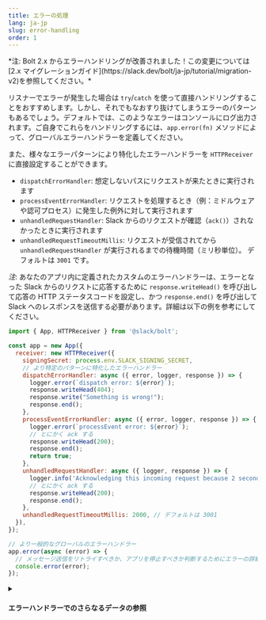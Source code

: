 ```yaml
---
title: エラーの処理
lang: ja-jp
slug: error-handling
order: 1
---
```


<div class="section-content">
*注: Bolt 2.x からエラーハンドリングが改善されました！この変更については [2.x マイグレーションガイド](https://slack.dev/bolt/ja-jp/tutorial/migration-v2)を参照してください。*

リスナーでエラーが発生した場合は `try`/`catch` を使って直接ハンドリングすることをおすすめします。しかし、それでもなおすり抜けてしまうエラーのパターンもあるでしょう。デフォルトでは、このようなエラーはコンソールにログ出力されます。ご自身でこれらをハンドリングするには、`app.error(fn)` メソッドによって、グローバルエラーハンドラーを定義してください。
</div>

また、様々なエラーパターンにより特化したエラーハンドラーを `HTTPReceiver` に直接設定することができます。

- `dispatchErrorHandler`: 想定しないパスにリクエストが来たときに実行されます
- `processEventErrorHandler`: リクエストを処理するとき（例：ミドルウェアや認可プロセス）に発生した例外に対して実行されます
- `unhandledRequestHandler`: Slack からのリクエストが確認（`ack()`）されなかったときに実行されます
- `unhandledRequestTimeoutMillis`: リクエストが受信されてから `unhandledRequestHandler` が実行されるまでの待機時間（ミリ秒単位）。 デフォルトは `3001` です。 

*注*: あなたのアプリ内に定義されたカスタムのエラーハンドラーは、エラーとなった Slack からのリクストに応答するために `response.writeHead()` を呼び出して応答の HTTP ステータスコードを設定し、かつ `response.end()` を呼び出して Slack へのレスポンスを送信する必要があります。詳細は以下の例を参考にしてください。
</div>

```javascript
import { App, HTTPReceiver } from '@slack/bolt';

const app = new App({
  receiver: new HTTPReceiver({
    signingSecret: process.env.SLACK_SIGNING_SECRET,
    // より特定のパターンに特化したエラーハンドラー
    dispatchErrorHandler: async ({ error, logger, response }) => {
      logger.error(`dispatch error: ${error}`);
      response.writeHead(404);
      response.write("Something is wrong!");
      response.end();
    },
    processEventErrorHandler: async ({ error, logger, response }) => {
      logger.error(`processEvent error: ${error}`);
      // とにかく ack する
      response.writeHead(200);
      response.end();
      return true;
    },
    unhandledRequestHandler: async ({ logger, response }) => {
      logger.info('Acknowledging this incoming request because 2 seconds already passed...');
      // とにかく ack する
      response.writeHead(200);
      response.end();
    },
    unhandledRequestTimeoutMillis: 2000, // デフォルトは 3001
  }),
});

// より一般的なグローバルのエラーハンドラー
app.error(async (error) => {
  // メッセージ送信をリトライすべきか、アプリを停止すべきか判断するためにエラーの詳細を確認
  console.error(error);
});
```

<details class="secondary-wrapper">
<summary class="section-head" markdown="0">
<h4 class="section-head">エラーハンドラーでのさらなるデータの参照</h4>
</summary>

<div class="secondary-content" markdown="0">
グローバルエラーハンドラーの中で、リクエストからのデータをログ出力したい場合もあるでしょう。あるいは単に Bolt に設定した `logger` を利用したい場合もあるでしょう。

バージョン 3.8.0 からは、コンストラクターに  `extendedErrorHandler: true` を渡すと、エラーハンドラーはリクエストの `error` 、 `logger` 、 `context` 、 `body` を含むオブジェクトを受け取ります。

`context` や `body` オブジェクト内にアクセスしたいプロパティが存在するかどうかをチェックすることをおすすめします。なぜなら `body` オブジェクト内に存在するデータはイベント毎に異なりますし、エラーはリクエストのライフサイクルの中のどんなタイミング（例えば `context` のプロパティが設定される前）でも発生しうるからです。
</div>

```javascript
const { App } = require('@slack/bolt');

const app = new App({
  signingSecret: process.env.SLACK_SIGNING_SECRET,
  token: process.env.SLACK_BOT_TOKEN,
  extendedErrorHandler: true,
});

app.error(async ({ error, logger, context, body }) => {
  // Bolt で指定した logger を使ってエラー内容をログ出力
  logger.error(error);

  if (context.teamId) {
    // デバッグのために teamId を使ってなんらかの処理
  }
});
```

</details>
